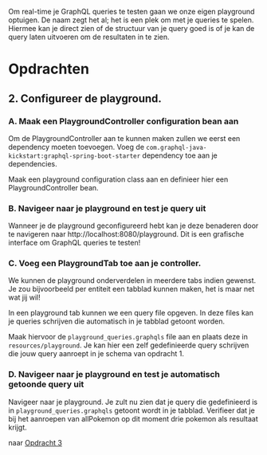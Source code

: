 Om real-time je GraphQL queries te testen gaan we onze eigen playground optuigen. De naam zegt het al; het is een plek om met je queries te spelen. Hiermee kan je direct zien of de structuur van je query goed is of je kan de query laten uitvoeren om de resultaten in te zien.

# Opdrachten

## 2. Configureer de playground.

### A. Maak een PlaygroundController configuration bean aan

Om de PlaygroundController aan te kunnen maken zullen we eerst een dependency moeten toevoegen. 
Voeg de `com.graphql-java-kickstart:graphql-spring-boot-starter` dependency toe aan je dependencies. 

Maak een playground configuration class aan en definieer hier een PlaygroundController bean.

### B. Navigeer naar je playground en test je query uit

Wanneer je de playground geconfigureerd hebt kan je deze benaderen door te navigeren naar http://localhost:8080/playground.
Dit is een grafische interface om GraphQL queries te testen!

### C. Voeg een PlaygroundTab toe aan je controller.

We kunnen de playground onderverdelen in meerdere tabs indien gewenst. Je zou bijvoorbeeld per entiteit een tabblad kunnen maken, het is maar net wat jij wil!

In een playground tab kunnen we een query file opgeven.
In deze files kan je queries schrijven die automatisch in je tabblad getoont worden. 

Maak hiervoor de `playground_queries.graphqls` file aan en plaats deze in `resources/playground`.
Je kan hier een zelf gedefinieerde query schrijven die jouw query aanroept in je schema van opdracht 1.

### D. Navigeer naar je playground en test je automatisch getoonde query uit

Navigeer naar je playground. Je zult nu zien dat je query die gedefinieerd is in `playground_queries.graphqls` getoont wordt in je tabblad.
Verifieer dat je bij het aanroepen van allPokemon op dit moment drie pokemon als resultaat krijgt.

naar [Opdracht 3](https://git.quintor.nl/staq/graphql-staq-2022/-/blob/opdrachten/3/readme.md)

